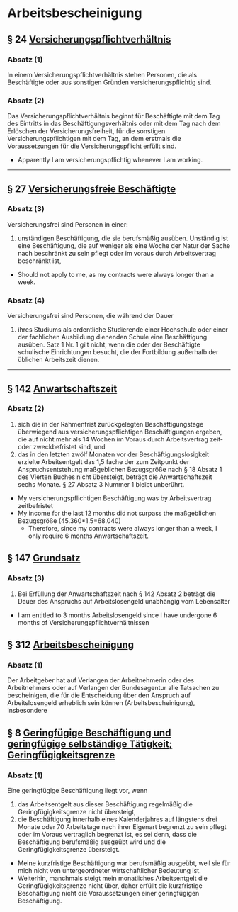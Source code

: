 # Arbeitsbescheinigung

## § 24 [Versicherungspflichtverhältnis](https://www.gesetze-im-internet.de/sgb_3/__24.html)
### Absatz (1)
In einem Versicherungspflichtverhältnis stehen Personen, die als Beschäftigte oder aus sonstigen Gründen versicherungspflichtig sind.
### Absatz (2)
Das Versicherungspflichtverhältnis beginnt für Beschäftigte mit dem Tag des Eintritts in das Beschäftigungsverhältnis oder mit dem Tag nach dem Erlöschen der Versicherungsfreiheit, für die sonstigen Versicherungspflichtigen mit dem Tag, an dem erstmals die Voraussetzungen für die Versicherungspflicht erfüllt sind.
 - Apparently I am versicherungspflichtig whenever I am working.

---
## § 27 [Versicherungsfreie Beschäftigte](https://www.gesetze-im-internet.de/sgb_3/__27.html)
### Absatz (3) 
Versicherungsfrei sind Personen in einer:	
1. unständigen Beschäftigung, die sie berufsmäßig ausüben. Unständig ist eine Beschäftigung, die auf weniger als eine Woche der Natur der Sache nach beschränkt zu sein pflegt oder im voraus durch Arbeitsvertrag beschränkt ist,
- Should not apply to me, as my contracts were always longer than a week.
### Absatz (4)
Versicherungsfrei sind Personen, die während der Dauer
1. ihres Studiums als ordentliche Studierende einer Hochschule oder einer der fachlichen Ausbildung dienenden Schule eine Beschäftigung ausüben. Satz 1 Nr. 1 gilt nicht, wenn die oder der Beschäftigte schulische Einrichtungen besucht, die der Fortbildung außerhalb der üblichen Arbeitszeit dienen.
---

## § 142 [Anwartschaftszeit ](https://www.gesetze-im-internet.de/sgb_3/__142.html)
### Absatz (2) 
 1. sich die in der Rahmenfrist zurückgelegten Beschäftigungstage überwiegend aus versicherungspflichtigen Beschäftigungen ergeben, die auf nicht mehr als 14 Wochen im Voraus durch Arbeitsvertrag zeit- oder zweckbefristet sind, und
 2. das in den letzten zwölf Monaten vor der Beschäftigungslosigkeit erzielte Arbeitsentgelt das 1,5 fache der zum Zeitpunkt der Anspruchsentstehung maßgeblichen Bezugsgröße nach § 18 Absatz 1 des Vierten Buches nicht übersteigt,
 beträgt die Anwartschaftszeit sechs Monate. § 27 Absatz 3 Nummer 1 bleibt unberührt.
- My versicherungspflichtigen Beschäftigung was by Arbeitsvertrag zeitbefristet
- My income for the last 12 months did not surpass the maßgeblichen Bezugsgröße (45.360\*1.5=68.040)
	- Therefore, since my contracts were always longer than a week, I only require 6 months Anwartschaftszeit.

## § 147 [Grundsatz](https://www.gesetze-im-internet.de/sgb_3/__27.html)
### Absatz (3) 
1. Bei Erfüllung der Anwartschaftszeit nach § 142 Absatz 2 beträgt die Dauer des Anspruchs auf Arbeitslosengeld unabhängig vom Lebensalter
- I am entitled to 3 months Arbeitslosengeld since I have undergone 6 months of Versicherungspflichtverhältnissen


## § 312 [Arbeitsbescheinigung](https://www.gesetze-im-internet.de/sgb_3/__312.html)
### Absatz (1)
Der Arbeitgeber hat auf Verlangen der Arbeitnehmerin oder des Arbeitnehmers oder auf Verlangen der Bundesagentur alle Tatsachen zu bescheinigen, die für die Entscheidung über den Anspruch auf Arbeitslosengeld erheblich sein können (Arbeitsbescheinigung), insbesondere

## § 8 [Geringfügige Beschäftigung und geringfügige selbständige Tätigkeit; Geringfügigkeitsgrenze](https://www.gesetze-im-internet.de/sgb_4/__8.html)
### Absatz (1)
Eine geringfügige Beschäftigung liegt vor, wenn
1. das Arbeitsentgelt aus dieser Beschäftigung regelmäßig die Geringfügigkeitsgrenze nicht übersteigt,
2. die Beschäftigung innerhalb eines Kalenderjahres auf längstens drei Monate oder 70 Arbeitstage nach ihrer Eigenart begrenzt zu sein pflegt oder im Voraus vertraglich begrenzt ist, es sei denn, dass die Beschäftigung berufsmäßig ausgeübt wird und die Geringfügigkeitsgrenze übersteigt.
- Meine kurzfristige Beschäftigung war berufsmäßig ausgeübt, weil sie für mich nicht von untergeordneter wirtschaftlicher Bedeutung ist.
- Weiterhin, manchmals steigt mein monatliches Arbeitsentgelt die Geringfügigkeitsgrenze nicht über, daher erfüllt die kurzfristige Beschäftigung nicht die Voraussetzungen einer geringfügigen Beschäftigung.